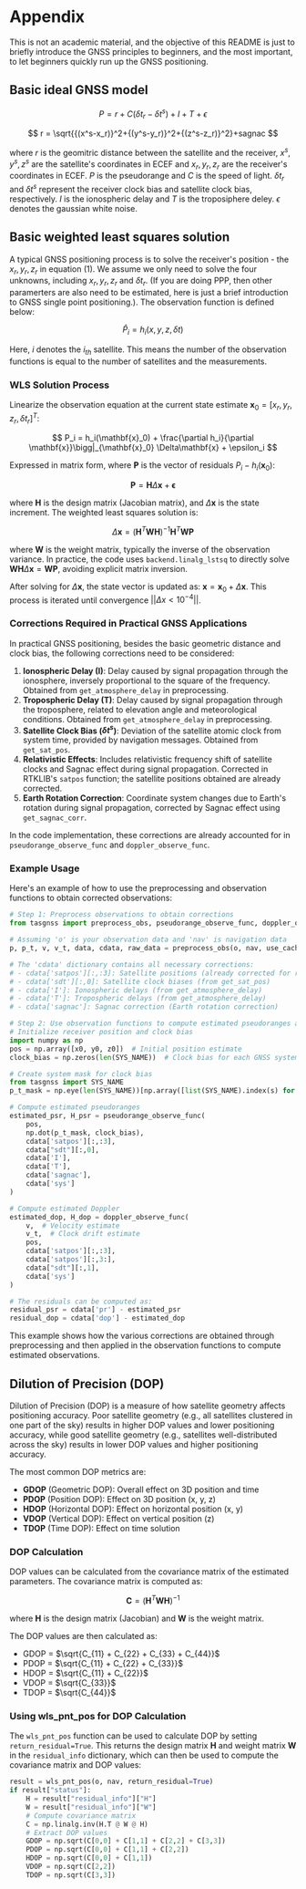 # Appendix

This is not an academic material, and the objective of this README is just to briefly introduce the GNSS principles to beginners, and the most important, to let beginners quickly run up the GNSS positioning.
## Basic ideal GNSS model

$$ P = r + C(\delta{t_r}-\delta{t^s}) + I + T + \epsilon $$

$$ r = \sqrt{{(x^s-x_r)}^2+{(y^s-y_r)}^2+{(z^s-z_r)}^2}+sagnac $$

where $r$ is the geomitric distance between the satellite and the receiver, $x^s,y^s,z^s$ are the satellite's coordinates in ECEF and $x_r,y_r,z_r$ are the receiver's coordinates in ECEF. $P$ is the pseudorange and $C$ is the speed of light. $\delta{t_r}$ and $\delta{t^s}$ represent the receiver clock bias and satellite clock bias, respectively. $I$ is the ionospheric delay and $T$ is the troposiphere deley. $\epsilon$ denotes the gaussian white noise.

## Basic weighted least squares solution

A typical GNSS positioning process is to solve the receiver's position - the $x_r,y_r,z_r$ in equation (1). We assume we only need to solve the four unknowns, including $x_r,y_r,z_r$ and $\delta{t_r}$. (If you are doing PPP, then other paramerters are also need to be estimated, here is just a brief introduction to GNSS single point positioning.). The observation function is defined below:

$$ \hat{P}_i = h_i(x,y,z,\delta{t})  $$

Here, $i$ denotes the $i_{th}$ satellite. This means the number of the observation functions is equal to the number of satellites and the measurements.

### WLS Solution Process

Linearize the observation equation at the current state estimate $\mathbf{x}_0 = [x_r, y_r, z_r, \delta{t_r}]^T$:

$$ P_i = h_i(\mathbf{x}_0) + \frac{\partial h_i}{\partial \mathbf{x}}\bigg|_{\mathbf{x}_0} \Delta\mathbf{x} + \epsilon_i $$

Expressed in matrix form, where $\mathbf{P}$ is the vector of residuals $P_i - h_i(\mathbf{x}_0)$:

$$ \mathbf{P} = \mathbf{H} \Delta\mathbf{x} + \mathbf{\epsilon} $$

where $\mathbf{H}$ is the design matrix (Jacobian matrix), and $\Delta\mathbf{x}$ is the state increment. The weighted least squares solution is:

$$ \Delta\mathbf{x} = (\mathbf{H}^T \mathbf{W} \mathbf{H})^{-1} \mathbf{H}^T \mathbf{W} \mathbf{P} $$

where $\mathbf{W}$ is the weight matrix, typically the inverse of the observation variance. In practice, the code uses `backend.linalg_lstsq` to directly solve $\mathbf{W}\mathbf{H} \Delta\mathbf{x} = \mathbf{W}\mathbf{P}$, avoiding explicit matrix inversion.

After solving for $\Delta\mathbf{x}$, the state vector is updated as: $\mathbf{x} = \mathbf{x}_0 + \Delta\mathbf{x}$. This process is iterated until convergence $||\Delta{x}<10^{-4}||$.

### Corrections Required in Practical GNSS Applications

In practical GNSS positioning, besides the basic geometric distance and clock bias, the following corrections need to be considered:

1. **Ionospheric Delay (I)**: Delay caused by signal propagation through the ionosphere, inversely proportional to the square of the frequency. Obtained from `get_atmosphere_delay` in preprocessing.
2. **Tropospheric Delay (T)**: Delay caused by signal propagation through the troposphere, related to elevation angle and meteorological conditions. Obtained from `get_atmosphere_delay` in preprocessing.
3. **Satellite Clock Bias ($\delta{t^s}$)**: Deviation of the satellite atomic clock from system time, provided by navigation messages. Obtained from `get_sat_pos`.
4. **Relativistic Effects**: Includes relativistic frequency shift of satellite clocks and Sagnac effect during signal propagation. Corrected in RTKLIB's `satpos` function; the satellite positions obtained are already corrected.
5. **Earth Rotation Correction**: Coordinate system changes due to Earth's rotation during signal propagation, corrected by Sagnac effect using `get_sagnac_corr`.


In the code implementation, these corrections are already accounted for in `pseudorange_observe_func` and `doppler_observe_func`.

### Example Usage

Here's an example of how to use the preprocessing and observation functions to obtain corrected observations:

```python
# Step 1: Preprocess observations to obtain corrections
from tasgnss import preprocess_obs, pseudorange_observe_func, doppler_observe_func

# Assuming 'o' is your observation data and 'nav' is navigation data
p, p_t, v, v_t, data, cdata, raw_data = preprocess_obs(o, nav, use_cache=True)

# The 'cdata' dictionary contains all necessary corrections:
# - cdata['satpos'][:,:3]: Satellite positions (already corrected for relativistic effects)
# - cdata['sdt'][:,0]: Satellite clock biases (from get_sat_pos)
# - cdata['I']: Ionospheric delays (from get_atmosphere_delay)
# - cdata['T']: Tropospheric delays (from get_atmosphere_delay)
# - cdata['sagnac']: Sagnac correction (Earth rotation correction)

# Step 2: Use observation functions to compute estimated pseudoranges and Doppler
# Initialize receiver position and clock bias
import numpy as np
pos = np.array([x0, y0, z0])  # Initial position estimate
clock_bias = np.zeros(len(SYS_NAME))  # Clock bias for each GNSS system

# Create system mask for clock bias
from tasgnss import SYS_NAME
p_t_mask = np.eye(len(SYS_NAME))[np.array([list(SYS_NAME).index(s) for s in cdata['sys']])]

# Compute estimated pseudoranges
estimated_psr, H_psr = pseudorange_observe_func(
    pos,
    np.dot(p_t_mask, clock_bias),
    cdata['satpos'][:,:3],
    cdata["sdt"][:,0],
    cdata['I'],
    cdata['T'],
    cdata['sagnac'],
    cdata['sys']
)

# Compute estimated Doppler
estimated_dop, H_dop = doppler_observe_func(
    v,  # Velocity estimate
    v_t,  # Clock drift estimate
    pos,
    cdata['satpos'][:,:3],
    cdata['satpos'][:,3:],
    cdata["sdt"][:,1],
    cdata['sys']
)

# The residuals can be computed as:
residual_psr = cdata['pr'] - estimated_psr
residual_dop = cdata['dop'] - estimated_dop
```

This example shows how the various corrections are obtained through preprocessing and then applied in the observation functions to compute estimated observations.

## Dilution of Precision (DOP)

Dilution of Precision (DOP) is a measure of how satellite geometry affects positioning accuracy. Poor satellite geometry (e.g., all satellites clustered in one part of the sky) results in higher DOP values and lower positioning accuracy, while good satellite geometry (e.g., satellites well-distributed across the sky) results in lower DOP values and higher positioning accuracy.

The most common DOP metrics are:
- **GDOP** (Geometric DOP): Overall effect on 3D position and time
- **PDOP** (Position DOP): Effect on 3D position (x, y, z)
- **HDOP** (Horizontal DOP): Effect on horizontal position (x, y)
- **VDOP** (Vertical DOP): Effect on vertical position (z)
- **TDOP** (Time DOP): Effect on time solution

### DOP Calculation

DOP values can be calculated from the covariance matrix of the estimated parameters. The covariance matrix is computed as:

$$ \mathbf{C} = (\mathbf{H}^T \mathbf{W} \mathbf{H})^{-1} $$

where $\mathbf{H}$ is the design matrix (Jacobian) and $\mathbf{W}$ is the weight matrix.

The DOP values are then calculated as:

- GDOP = $\sqrt{C_{11} + C_{22} + C_{33} + C_{44}}$
- PDOP = $\sqrt{C_{11} + C_{22} + C_{33}}$
- HDOP = $\sqrt{C_{11} + C_{22}}$
- VDOP = $\sqrt{C_{33}}$
- TDOP = $\sqrt{C_{44}}$

### Using wls_pnt_pos for DOP Calculation

The `wls_pnt_pos` function can be used to calculate DOP by setting `return_residual=True`. This returns the design matrix $\mathbf{H}$ and weight matrix $\mathbf{W}$ in the `residual_info` dictionary, which can then be used to compute the covariance matrix and DOP values:

```python
result = wls_pnt_pos(o, nav, return_residual=True)
if result["status"]:
    H = result["residual_info"]["H"]
    W = result["residual_info"]["W"]
    # Compute covariance matrix
    C = np.linalg.inv(H.T @ W @ H)
    # Extract DOP values
    GDOP = np.sqrt(C[0,0] + C[1,1] + C[2,2] + C[3,3])
    PDOP = np.sqrt(C[0,0] + C[1,1] + C[2,2])
    HDOP = np.sqrt(C[0,0] + C[1,1])
    VDOP = np.sqrt(C[2,2])
    TDOP = np.sqrt(C[3,3])
```